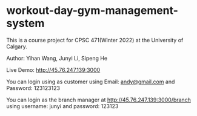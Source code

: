 # workout-day-gym-management-system
This is a course project for CPSC 471(Winter 2022) at the University of Calgary.

Author: Yihan Wang, Junyi Li, Sipeng He

Live Demo: http://45.76.247.139:3000

You can login using as customer using Email: andy@gmail.com and Password: 123123123

You can login as the branch manager at http://45.76.247.139:3000/branch using username: junyi and password: 123123

